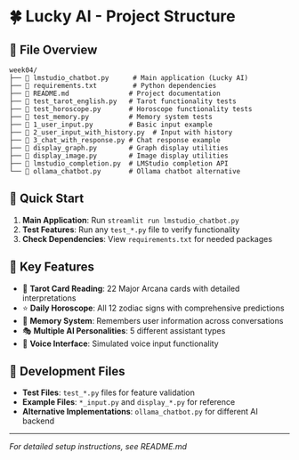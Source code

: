 # 🍀 Lucky AI - Project Structure

## 📁 File Overview

```
week04/
├── 📄 lmstudio_chatbot.py      # Main application (Lucky AI)
├── 📄 requirements.txt         # Python dependencies
├── 📄 README.md               # Project documentation
├── 📄 test_tarot_english.py   # Tarot functionality tests
├── 📄 test_horoscope.py       # Horoscope functionality tests  
├── 📄 test_memory.py          # Memory system tests
├── 📄 1_user_input.py         # Basic input example
├── 📄 2_user_input_with_history.py  # Input with history
├── 📄 3_chat_with_response.py # Chat response example
├── 📄 display_graph.py        # Graph display utilities
├── 📄 display_image.py        # Image display utilities
├── 📄 lmstudio_completion.py  # LMStudio completion API
└── 📄 ollama_chatbot.py       # Ollama chatbot alternative
```

## 🚀 Quick Start

1. **Main Application**: Run `streamlit run lmstudio_chatbot.py`
2. **Test Features**: Run any `test_*.py` file to verify functionality
3. **Check Dependencies**: View `requirements.txt` for needed packages

## 🎯 Key Features

- 🔮 **Tarot Card Reading**: 22 Major Arcana cards with detailed interpretations
- ⭐ **Daily Horoscope**: All 12 zodiac signs with comprehensive predictions  
- 🧠 **Memory System**: Remembers user information across conversations
- 🎭 **Multiple AI Personalities**: 5 different assistant types
- 🎤 **Voice Interface**: Simulated voice input functionality

## 🔧 Development Files

- **Test Files**: `test_*.py` files for feature validation
- **Example Files**: `*_input.py` and `display_*.py` for reference
- **Alternative Implementations**: `ollama_chatbot.py` for different AI backend

---
*For detailed setup instructions, see README.md*